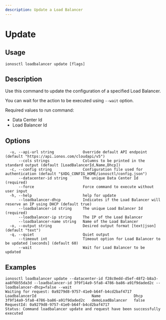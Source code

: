 ```yaml
---
description: Update a Load Balancer
---
```


# Update

## Usage

```text
ionosctl loadbalancer update [flags]
```

## Description

Use this command to update the configuration of a specified Load Balancer.

You can wait for the action to be executed using `--wait` option.

Required values to run command:

* Data Center Id
* Load Balancer Id

## Options

```text
  -u, --api-url string             Override default API endpoint (default "https://api.ionos.com/cloudapi/v5")
      --cols strings               Columns to be printed in the standard output (default [LoadBalancerId,Name,Dhcp])
  -c, --config string              Configuration file used for authentication (default "$XDG_CONFIG_HOME/ionosctl/config.json")
      --datacenter-id string       The unique Data Center Id (required)
      --force                      Force command to execute without user input
  -h, --help                       help for update
      --loadbalancer-dhcp          Indicates if the Load Balancer will reserve an IP using DHCP (default true)
      --loadbalancer-id string     The unique Load Balancer Id (required)
      --loadbalancer-ip string     The IP of the Load Balancer
      --loadbalancer-name string   Name of the Load Balancer
  -o, --output string              Desired output format [text|json] (default "text")
  -q, --quiet                      Quiet output
      --timeout int                Timeout option for Load Balancer to be updated [seconds] (default 60)
      --wait                       Wait for Load Balancer to be updated
```

## Examples

```text
ionosctl loadbalancer update --datacenter-id f28c0edd-d5ef-48f2-b8a3-aa8f6b55da3d --loadbalancer-id 3f9f14a9-5fa8-4786-ba86-a91f9daded2c --loadbalancer-dhcp=false --wait
Waiting for request: 0a9279d8-9757-41e0-b64f-b4cd2baf4717
LoadbalancerId                         Name               Dhcp
3f9f14a9-5fa8-4786-ba86-a91f9daded2c   demoLoadBalancer   false
RequestId: 0a9279d8-9757-41e0-b64f-b4cd2baf4717
Status: Command loadbalancer update and request have been successfully executed
```

